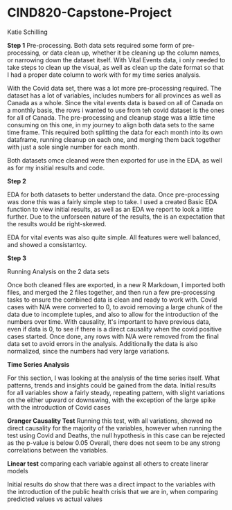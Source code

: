 # CIND820-Capstone-Project

Katie Schilling

**Step 1**
Pre-processing.
Both data sets required some form of pre-processing, or data clean up, whether it be cleaning up the column names, or narrowing down the dataset itself.
With Vital Events data, i only needed to take steps to clean up the visual, as well as clean up the date format so that I had a proper date column to work with for my 
time series analysis.

With the Covid data set, there was a lot more pre-processing required.  The dataset has a lot of variables, includes numbers for all provinces as well as Canada as a whole.
Since the vital events data is based on all of Canada on a monthly basis, the rows i wanted to use from teh covid dataset is the ones for all of Canada.
The pre-processing and cleanup stage was a little time consuming on this one, in my journey to align both data sets to the same time frame.  This required both splitting the data
for each month into its own dataframe, running cleanup on each one, and merging them back together with just a sole single number for each month.

Both datasets omce cleaned were then exported for use in the EDA, as well as for my insitial results and code.

**Step 2**

EDA for both datasets to better understand the data.
Once pre-processing was done this was a fairly simple step to take.  I used a created Basic EDA function to view initial results, as well as an EDA we report to look a
little further.  Due to the unforseen nature of the results, the is an expectation that the results would be right-skewed.

EDA for vital events was also quite simple.  All features were well balanced, and showed a consistantcy.

**Step 3**

Running Analysis on the 2 data sets

Once both cleaned files are exported, in a new R Markdown, I imported both files, and merged the 2 files together, and then run a few pre-processing tasks to ensure
the combined data is clean and ready to work with.   Covid cases with N/A were converted to 0, to avoid removing a large chunk of the data due to incomplete tuples, and also to 
allow for the introduction of the numbers over time.  With causality, It's important to have previous data, even if data is 0, to see if there is a direct causality when the covid
positive cases started.  Once done, any rows with N/A were removed from the final data set to avoid errors in the analysis.
Additionally the data is also normalized, since the numbers had very large variations.


**Time Series Analysis**

For this section, I was looking at the analysis of the time series itself.  What patterns, trends and insights could be gained from the data.
Initial results for all variables show a fairly steady, repeating pattern, with slight variations on the either upward or downswing, with the exception of the large spike
with the introduction of Covid cases

**Granger Causality Test**
Running this test, with all variations, showed no direct causality for the majority of the variables, however when running the test using Covid and Deaths, the null hypothesis
in this case can be rejected as the p-value is below 0.05
Overall, there does not seem to be any strong correlations between the variables.

**Linear test**
comparing each variable against all others to create linerar models

Initial results do show that there was a direct impact to the variables with the introduction of the public health crisis that we are in, when comparing predicted values vs actual values
